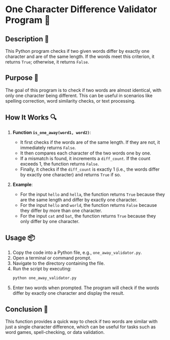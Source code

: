 # One Character Difference Validator Program 🧐

## Description 📝

This Python program checks if two given words differ by exactly one character and are of the same length.
If the words meet this criterion, it returns `True`; otherwise, it returns `False`.

## Purpose 🎯

The goal of this program is to check if two words are almost identical, with only one character being different.
This can be useful in scenarios like spelling correction, word similarity checks, or text processing.

## How It Works 🔍

1. **Function `is_one_away(word1, word2)`**:

    - It first checks if the words are of the same length. If they are not, it immediately returns `False`.
    - It then compares each character of the two words one by one.
    - If a mismatch is found, it increments a `diff_count`. If the count exceeds 1, the function returns `False`.
    - Finally, it checks if the `diff_count` is exactly 1 (i.e., the words differ by exactly one character) and returns `True` if so.

2. **Example**:
    - For the input `hello` and `hella`, the function returns `True` because they are the same length and differ by exactly one character.
    - For the input `hello` and `world`, the function returns `False` because they differ by more than one character.
    - For the input `cat` and `bat`, the function returns `True` because they only differ by one character.

## Usage 📦

1. Copy the code into a Python file, e.g., `one_away_validator.py`.
2. Open a terminal or command prompt.
3. Navigate to the directory containing the file.
4. Run the script by executing:
    ```bash
    python one_away_validator.py
    ```
5. Enter two words when prompted. The program will check if the words differ by exactly one character and display the result.

## Conclusion 🚀

This function provides a quick way to check if two words are similar with just a single character difference, which can be useful for tasks such as word games, spell-checking, or data validation.
